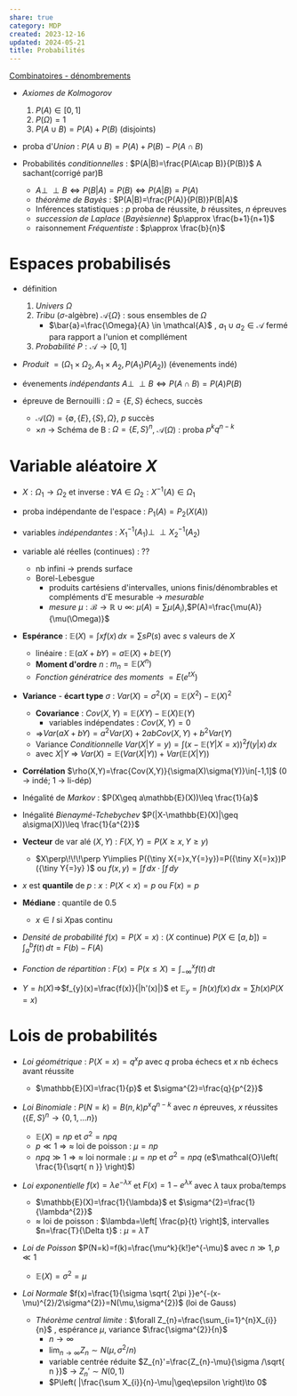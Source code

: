 ```yaml
---  
share: true  
category: MDP  
created: 2023-12-16  
updated: 2024-05-21  
title: Probabilités  
---  
```

[Combinatoires - dénombrements](Combinatoires%20-%20d%C3%A9nombrements.md)  
  
  
- *Axiomes de Kolmogorov*   
	1. $P(A)\in[0,1]$  
	2. $P(\Omega)=1$  
	3. $P(A\cup B)=P(A)+P(B)$ (disjoints)  
  
- proba d'*Union* : $P(A\cup B)=P(A)+P(B)-P(A\cap B)$  
  
- Probabilités *conditionnelles* : $P(A|B)=\frac{P(A\cap B)}{P(B)}$ A sachant(corrigé par)B  
	- $A\perp\!\!\!\perp B\iff P(B|A)=P(B)\iff P(A|B)=P(A)$  
	- *théorème de Bayès* : $P(A|B)=\frac{P(A)}{P(B)}P(B|A)$  
	- Inférences statistiques : $p$ proba de réussite, $b$ réussites, $n$ épreuves  
	- *succession de Laplace* (*Bayèsienne*) $p\approx \frac{b+1}{n+1}$   
	- raisonnement *Fréquentiste* : $p\approx \frac{b}{n}$  
# Espaces probabilisés  
  
- définition  
	1. *Univers* $\Omega$  
	2. *Tribu* ($\sigma$-algèbre) $\mathcal{A} \{ \Omega \}$ : sous ensembles de $\Omega$  
		- $\bar{a}=\frac{\Omega}{A} \in \mathcal{A}$ , $a_{1}\cup a_{2}\in\mathcal{A}$ fermé para rapport a l'union et compllément  
	3. *Probabilité* $P:\mathcal{A}\to[0,1]$  
  
- *Produit*  $=(\Omega_{1}\times\Omega_{2}, A_{1}\times A_{2}, P(A_{1})P(A_{2}))$ (évenements indé)  
  
- évenements *indépendants* $A\perp\!\!\!\perp B \iff P(A\cap B)=P(A)P(B)$  
  
  
- épreuve de Bernouilli : $\Omega=\{ E,S \}$ échecs, succès  
	- $\mathcal{A}(\Omega)=\{ \emptyset, \{ E \}, \{ S \}, \Omega \}$, $p$ succès  
	- $\times n$ → Schéma de B : $\Omega=\{ E,S \}^n$, $\mathcal{A}(\Omega)$ : proba $p^kq^{n-k}$  
# Variable aléatoire $X$  
  
- $X:\Omega_{1}\to\Omega_{2}$  et inverse : $\forall A\in\Omega_{2}: X^{-1}(A)\in\Omega_{1}$  
  
- proba indépendante de l'espace : $P_{1}(A)=P_{2}(X(A))$  
  
- variables *indépendantes* : $X_{1}^{-1}(A_{1})\perp\!\!\!\perp X_{2}^{-1}(A_{2})$  
  
- variable alé réelles (continues) : ??  
	- nb infini → prends surface  
	- Borel-Lebesgue  
		- produits cartésiens d'intervalles, unions finis/dénombrables et compléments d'E mesurable → *mesurable*  
		- *mesure* $\mu:\mathcal{B}\to \mathbb{R}\cup \infty$: $\mu(A)=\sum \mu(A_{i})$,$P(A)=\frac{\mu(A)}{\mu(\Omega)}$  
  
- **Espérance** : $\mathbb{E}(X)=\int xf(x) \, dx=\sum sP(s)$ avec $s$ valeurs de $X$  
	- linéaire : $\mathbb{E}(aX+bY)=a\mathbb{E}(X)+b\mathbb{E}(Y)$  
	- **Moment d'ordre** $n$ : $m_{n}=\mathbb{E}(X^n)$  
	- *Fonction génératrice des moments* $=E(e^{tX})$  
  
- **Variance** - **écart type** $\sigma$ : $Var(X)=\sigma^{2}(X)=\mathbb{E}(X^{2})-\mathbb{E}(X)^{2}$  
	- **Covariance** : $Cov(X,Y)=\mathbb{E}(XY)-\mathbb{E}(X)\mathbb{E}(Y)$  
		- variables indépendates : $Cov(X,Y)=0$  
	- ⇒$Var(aX+bY)=a^{2}Var(X)+2abCov(X,Y)+b^{2}Var(Y)$  
	- Variance *Conditionnelle* $Var(X|Y=y)=\int (x-\mathbb{E}(Y|X=x))^{2}f(y|x) \, dx$  
	- avec $X|Y$ ⇒  $Var(X)=\mathbb{E}(Var(X|Y))+Var(\mathbb{E}(X|Y))$  
  
- **Corrélation** $\rho(X,Y)=\frac{Cov(X,Y)}{\sigma(X)\sigma(Y)}\in[-1,1]$ (0 → indé; 1 → li-dép)  
  
- Inégalité de *Markov* : $P(X\geq a\mathbb{E}(X))\leq \frac{1}{a}$  
  
- Inégalité *Bienaymé-Tchebychev* $P(|X-\mathbb{E}(X)|\geq a\sigma(X))\leq \frac{1}{a^{2}}$  
  
- **Vecteur** de var alé $(X,Y)$ : $F(X,Y)=P(X\geq x, Y\geq y)$  
	- $X\perp\!\!\!\perp Y\implies P({\tiny X{=}x,Y{=}y})=P({\tiny X{=}x})P ({\tiny Y{=}y} )$ ou $f(x,y)=\int f \, dx\cdot\int f \, dy$  
  
- $x$ est **quantile** de $p$ : $x:P(X<x)= p$ ou $F(x)=p$  
  
- **Médiane**  : quantile de $0.5$  
	- $x \in I$ si $X$pas continu  
  
  
- *Densité de probabilité* $f(x)=P(X=x)$ : ($X$ continue) $P(X \in[a,b])=\int_{a}^{b} f(t) \, dt=F(b)-F(A)$  
  
- *Fonction de répartition* : $F(x)=P(x\leq X)=\int_{-\infty}^{x}f(t)  \, dt$  
  
- $Y=h(X)$⇒$f_{y}(x)=\frac{f(x)}{|h'(x)|}$ et $\mathbb{E}_{y}=\int h(x)f(x) \, dx=\sum h(x)P(X=x)$  
# Lois de probabilités  
  
- *Loi géométrique* : $P(X=x)=q^xp$ avec $q$  proba échecs et $x$ nb échecs avant réussite  
	- $\mathbb{E}(X)=\frac{1}{p}$ et $\sigma^{2}=\frac{q}{p^{2}}$  
  
- *Loi Binomiale* : $P(N=k)=B(n,k)p^xq^{n-k}$ avec $n$ épreuves, $x$ réussites ($\{ E,S \}^n\to \{ 0,1,\dots n \}$)  
	- $\mathbb{E}(X)=np$ et $\sigma^{2}=npq$  
	- $p\ll 1$  ⇒ $\approx$ loi de poisson : $\mu=np$   
	- $npq\gg 1$  ⇒ $\approx$ loi normale : $\mu=np$  et $\sigma^{2}=npq$ (e$\mathcal{O}\left( \frac{1}{\sqrt{ n }} \right)$)  
  
- *Loi exponentielle* $f(x)=\lambda e^{-\lambda x}$ et $F(x)=1-e^{\lambda x}$ avec $\lambda$ taux proba/temps  
	- $\mathbb{E}(X)=\frac{1}{\lambda}$ et $\sigma^{2}=\frac{1}{\lambda^{2}}$  
	- $\approx$ loi de poisson : $\lambda=\left[ \frac{p}{t} \right]$, intervalles $n=\frac{T}{\Delta t}$ : $\mu=\lambda T$  
  
- *Loi de Poisson* $P(N=k)=f(k)=\frac{\mu^k}{k!}e^{-\mu}$ avec $n\gg 1,p\ll 1$   
	- $\mathbb{E}(X)=\sigma^{2}=\mu$  
  
- *Loi Normale* $f(x)=\frac{1}{\sigma \sqrt{ 2\pi }}e^{-(x-\mu)^{2}/2\sigma^{2}}=N(\mu,\sigma^{2})$ (loi de Gauss)  
	- *Théorème central limite* : $\forall Z_{n}=\frac{\sum_{i=1}^{n}X_{i}}{n}$ , espérance $\mu$, variance $\frac{\sigma^{2}}{n}$  
		- $n\to \infty$  
		- $\lim_{ n \to \infty }Z_{n}\sim N(\mu , \sigma^{2}/n)$  
		- variable centrée réduite $Z_{n}'=\frac{Z_{n}-\mu}{\sigma /\sqrt{ n }}$ → $Z_{n}'\sim N(0 , 1)$  
		- $P\left( |\frac{\sum X_{i}}{n}-\mu|\geq\epsilon \right)\to 0$  
